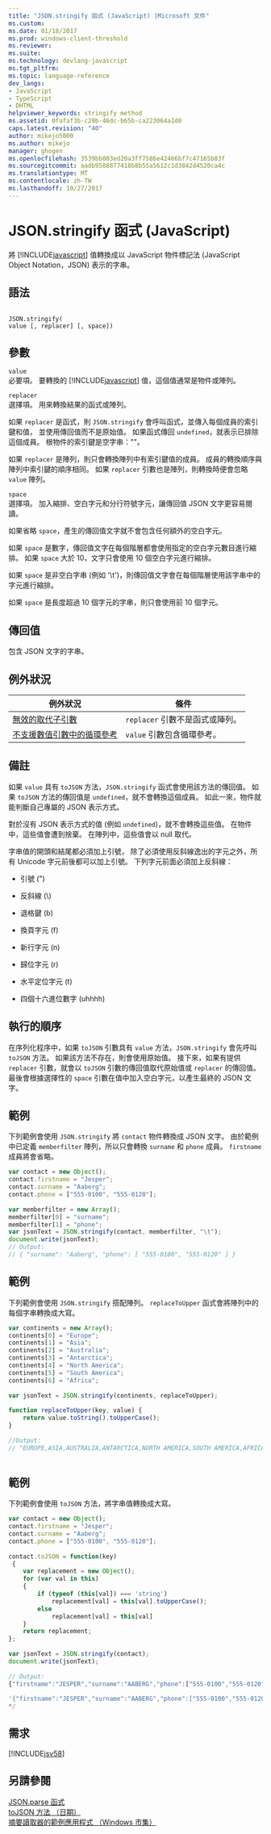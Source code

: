 ```yaml
---
title: "JSON.stringify 函式 (JavaScript) |Microsoft 文件"
ms.custom: 
ms.date: 01/18/2017
ms.prod: windows-client-threshold
ms.reviewer: 
ms.suite: 
ms.technology: devlang-javascript
ms.tgt_pltfrm: 
ms.topic: language-reference
dev_langs:
- JavaScript
- TypeScript
- DHTML
helpviewer_keywords: stringify method
ms.assetid: 0fafaf3b-c29b-46dc-b65b-ca223064a1d0
caps.latest.revision: "40"
author: mikejo5000
ms.author: mikejo
manager: ghogen
ms.openlocfilehash: 3539bb003ed20a3ff7586e42466bf7c47165b83f
ms.sourcegitcommit: aadb9588877418b8b55a5612c1d3842d4520ca4c
ms.translationtype: MT
ms.contentlocale: zh-TW
ms.lasthandoff: 10/27/2017
---
```

# <a name="jsonstringify-function-javascript"></a>JSON.stringify 函式 (JavaScript)
將 [!INCLUDE[javascript](../../javascript/includes/javascript-md.md)] 值轉換成以 JavaScript 物件標記法 (JavaScript Object Notation，JSON) 表示的字串。  
  
## <a name="syntax"></a>語法  
  
```  
  
JSON.stringify(  
value [, replacer] [, space])  
```  
  
## <a name="parameters"></a>參數  
 `value`  
 必要項。 要轉換的 [!INCLUDE[javascript](../../javascript/includes/javascript-md.md)] 值，這個值通常是物件或陣列。  
  
 `replacer`  
 選擇項。 用來轉換結果的函式或陣列。  
  
 如果 `replacer` 是函式，則 `JSON.stringify` 會呼叫函式，並傳入每個成員的索引鍵和值， 並使用傳回值而不是原始值。 如果函式傳回 `undefined`，就表示已排除這個成員。 根物件的索引鍵是空字串：""。  
  
 如果 `replacer` 是陣列，則只會轉換陣列中有索引鍵值的成員。 成員的轉換順序與陣列中索引鍵的順序相同。 如果 `replacer` 引數也是陣列，則轉換時便會忽略 `value` 陣列。  
  
 `space`  
 選擇項。 加入縮排、空白字元和分行符號字元，讓傳回值 JSON 文字更容易閱讀。  
  
 如果省略 `space`，產生的傳回值文字就不會包含任何額外的空白字元。  
  
 如果 `space` 是數字，傳回值文字在每個階層都會使用指定的空白字元數目進行縮排。 如果 `space` 大於 10，文字只會使用 10 個空白字元進行縮排。  
  
 如果 `space` 是非空白字串 (例如 '\t')，則傳回值文字會在每個階層使用該字串中的字元進行縮排。  
  
 如果 `space` 是長度超過 10 個字元的字串，則只會使用前 10 個字元。  
  
## <a name="return-value"></a>傳回值  
 包含 JSON 文字的字串。  
  
## <a name="exceptions"></a>例外狀況  
  
|例外狀況|條件|  
|---------------|---------------|  
|[無效的取代子引數](../../javascript/misc/invalid-replacer-argument.md)|`replacer` 引數不是函式或陣列。|  
|[不支援數值引數中的循環參考](../../javascript/misc/circular-reference-in-value-argument-not-supported.md)|`value` 引數包含循環參考。|  
  
## <a name="remarks"></a>備註  
 如果 `value` 具有 `toJSON` 方法，`JSON.stringify` 函式會使用該方法的傳回值。 如果 `toJSON` 方法的傳回值是 `undefined`，就不會轉換這個成員。 如此一來，物件就能判斷自己專屬的 JSON 表示方式。  
  
 對於沒有 JSON 表示方式的值 (例如 `undefined`)，就不會轉換這些值。 在物件中，這些值會遭到捨棄。 在陣列中，這些值會以 null 取代。  
  
 字串值的開頭和結尾都必須加上引號， 除了必須使用反斜線逸出的字元之外，所有 Unicode 字元前後都可以加上引號。 下列字元前面必須加上反斜線：  
  
-   引號 (")  
  
-   反斜線 (\\)  
  
-   退格鍵 (b)  
  
-   換頁字元 (f)  
  
-   新行字元 (n)  
  
-   歸位字元 (r)  
  
-   水平定位字元 (t)  
  
-   四個十六進位數字 (uhhhh)  
  
## <a name="order-of-execution"></a>執行的順序  
 在序列化程序中，如果 `toJSON` 引數具有 `value` 方法，`JSON.stringify` 會先呼叫 `toJSON` 方法。 如果該方法不存在，則會使用原始值。 接下來，如果有提供 `replacer` 引數，就會以 `toJSON` 引數的傳回值取代原始值或 `replacer` 的傳回值。 最後會根據選擇性的 `space` 引數在值中加入空白字元，以產生最終的 JSON 文字。  
  
## <a name="example"></a>範例  
 下列範例會使用 `JSON.stringify` 將 `contact` 物件轉換成 JSON 文字。 由於範例中已定義 `memberfilter` 陣列，所以只會轉換 `surname` 和 `phone` 成員。 `firstname` 成員將會省略。  
  
```JavaScript  
var contact = new Object();  
contact.firstname = "Jesper";  
contact.surname = "Aaberg";  
contact.phone = ["555-0100", "555-0120"];  
  
var memberfilter = new Array();  
memberfilter[0] = "surname";  
memberfilter[1] = "phone";  
var jsonText = JSON.stringify(contact, memberfilter, "\t");  
document.write(jsonText);  
// Output:   
// { "surname": "Aaberg", "phone": [ "555-0100", "555-0120" ] }  
```  
  
## <a name="example"></a>範例  
 下列範例會使用 `JSON.stringify` 搭配陣列。 `replaceToUpper` 函式會將陣列中的每個字串轉換成大寫。  
  
```JavaScript  
var continents = new Array();  
continents[0] = "Europe";  
continents[1] = "Asia";  
continents[2] = "Australia";  
continents[3] = "Antarctica";  
continents[4] = "North America";  
continents[5] = "South America";  
continents[6] = "Africa";  
  
var jsonText = JSON.stringify(continents, replaceToUpper);  
  
function replaceToUpper(key, value) {  
    return value.toString().toUpperCase();  
}  
  
//Output:  
// "EUROPE,ASIA,AUSTRALIA,ANTARCTICA,NORTH AMERICA,SOUTH AMERICA,AFRICA"  
  
```  
  
## <a name="example"></a>範例  
 下列範例會使用 `toJSON` 方法，將字串值轉換成大寫。  
  
```JavaScript  
var contact = new Object();   
contact.firstname = "Jesper";  
contact.surname = "Aaberg";  
contact.phone = ["555-0100", "555-0120"];  
  
contact.toJSON = function(key)  
 {  
    var replacement = new Object();  
    for (var val in this)  
    {  
        if (typeof (this[val]) === 'string')  
            replacement[val] = this[val].toUpperCase();  
        else  
            replacement[val] = this[val]  
    }  
    return replacement;  
};  
  
var jsonText = JSON.stringify(contact);  
document.write(jsonText);  
  
// Output:  
{"firstname":"JESPER","surname":"AABERG","phone":["555-0100","555-0120"]}  
  
'{"firstname":"JESPER","surname":"AABERG","phone":["555-0100","555-0120"]}'  
*/  
```  
  
## <a name="requirements"></a>需求  
 [!INCLUDE[jsv58](../../javascript/reference/includes/jsv58-md.md)]  
  
## <a name="see-also"></a>另請參閱  
 [JSON.parse 函式](../../javascript/reference/json-parse-function-javascript.md)   
 [toJSON 方法 （日期）](../../javascript/reference/tojson-method-date-javascript.md)   
 [摘要讀取器的範例應用程式 （Windows 市集）](http://code.msdn.microsoft.com/Feed-reader-sample-99d68cf8)